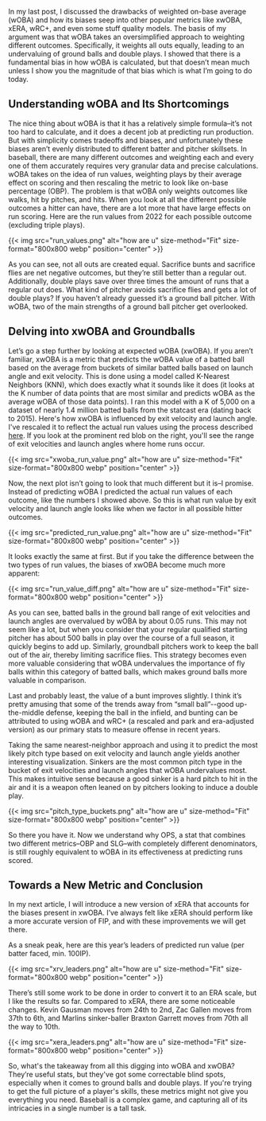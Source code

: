 In my last post, I discussed the drawbacks of weighted on-base average (wOBA) and how its biases seep into other popular metrics like xwOBA, xERA, wRC+, and even some stuff quality models. The basis of my argument was that wOBA takes an oversimplified approach to weighting different outcomes. Specifically, it weights all outs equally, leading to an undervaluing of ground balls and double plays. I showed that there is a fundamental bias in how wOBA is calculated, but that doesn’t mean much unless I show you the magnitude of that bias which is what I’m going to do today.


## Understanding wOBA and Its Shortcomings

The nice thing about wOBA is that it has a relatively simple formula–it’s not too hard to calculate, and it does a decent job at predicting run production. But with simplicity comes tradeoffs and biases, and unfortunately these biases aren’t evenly distributed to different batter and pitcher skillsets. In baseball, there are many different outcomes and weighting each and every one of them accurately requires very granular data and precise calculations. wOBA takes on the idea of run values, weighting plays by their average effect on scoring and then rescaling the metric to look like on-base percentage (OBP). The problem is that wOBA only weights outcomes like walks, hit by pitches, and hits. When you look at all the different possible outcomes a hitter can have, there are a lot more that have large effects on run scoring. Here are the run values from 2022 for each possible outcome (excluding triple plays). 

{{< img src="run_values.png" alt="how are u" size-method="Fit" size-format="800x800 webp" position="center" >}}

As you can see, not all outs are created equal. Sacrifice bunts and sacrifice flies are net negative outcomes, but they’re still better than a regular out. Additionally, double plays save over three times the amount of runs that a regular out does. What kind of pitcher avoids sacrifice flies and gets a lot of double plays? If you haven’t already guessed it’s a ground ball pitcher. With wOBA, two of the main strengths of a ground ball pitcher get overlooked.
## Delving into xwOBA and Groundballs

Let’s go a step further by looking at expected wOBA (xwOBA). If you aren’t familiar, xwOBA is a metric that predicts the wOBA value of a batted ball based on the average from buckets of similar batted balls based on launch angle and exit velocity. This is done using a model called K-Nearest Neighbors (KNN), which does exactly what it sounds like it does (it looks at the K number of data points that are most similar and predicts wOBA as the average wOBA of those data points). I ran this model with a K of 5,000 on a dataset of nearly 1.4 million batted balls from the statcast era (dating back to 2015). Here's how xwOBA is influenced by exit velocity and launch angle. I've rescaled it to reflect the actual run values using the process described [here](https://library.fangraphs.com/offense/woba/). If you look at the prominent red blob on the right, you'll see the range of exit velocities and launch angles where home runs occur.

{{< img src="xwoba_run_value.png" alt="how are u" size-method="Fit" size-format="800x800 webp" position="center" >}}


Now, the next plot isn’t going to look that much different but it is–I promise. Instead of predicting wOBA I predicted the actual run values of each outcome, like the numbers I showed above. So this is what run value by exit velocity and launch angle looks like when we factor in all possible hitter outcomes.

{{< img src="predicted_run_value.png" alt="how are u" size-method="Fit" size-format="800x800 webp" position="center" >}}


It looks exactly the same at first. But if you take the difference between the two types of run values, the biases of xwOBA become much more apparent:

{{< img src="run_value_diff.png" alt="how are u" size-method="Fit" size-format="800x800 webp" position="center" >}}


As you can see, batted balls in the ground ball range of exit velocities and launch angles are overvalued by wOBA by about 0.05 runs. This may not seem like a lot, but when you consider that your regular qualified starting pitcher has about 500 balls in play over the course of a full season, it quickly begins to add up. Similarly, groundball pitchers work to keep the ball out of the air, thereby limiting sacrifice flies. This strategy becomes even more valuable considering that wOBA undervalues the importance of fly balls within this category of batted balls, which makes ground balls more valuable in comparison.

Last and probably least, the value of a bunt improves slightly. I think it’s pretty amusing that some of the trends away from “small ball”--good up-the-middle defense, keeping the ball in the infield, and bunting can be attributed to using wOBA and wRC+ (a rescaled and park and era-adjusted version) as our primary stats to measure offense in recent years.

Taking the same nearest-neighbor approach and using it to predict the most likely pitch type based on exit velocity and launch angle yields another interesting visualization. Sinkers are the most common pitch type in the bucket of exit velocities and launch angles that wOBA undervalues most. This makes intuitive sense because a good sinker is a hard pitch to hit in the air and it is a weapon often leaned on by pitchers looking to induce a double play.

{{< img src="pitch_type_buckets.png" alt="how are u" size-method="Fit" size-format="800x800 webp" position="center" >}}

So there you have it. Now we understand why OPS, a stat that combines two different metrics–OBP and SLG–with completely different denominators, is still roughly equivalent to wOBA in its effectiveness at predicting runs scored.

## Towards a New Metric and Conclusion

In my next article, I will introduce a new version of xERA that accounts for the biases present in xwOBA. I’ve always felt like xERA should perform like a more accurate version of FIP, and with these improvements we will get there.

As a sneak peak, here are this year’s leaders of predicted run value (per batter faced, min. 100IP). 

{{< img src="xrv_leaders.png" alt="how are u" size-method="Fit" size-format="800x800 webp" position="center" >}}


There’s still some work to be done in order to convert it to an ERA scale, but I like the results so far. Compared to xERA, there are some noticeable changes. Kevin Gausman moves from 24th to 2nd, Zac Gallen moves from 37th to 6th, and Marlins sinker-baller Braxton Garrett moves from 70th all the way to 10th.

{{< img src="xera_leaders.png" alt="how are u" size-method="Fit" size-format="800x800 webp" position="center" >}}

So, what's the takeaway from all this digging into wOBA and xwOBA? They’re useful stats, but they've got some correctable blind spots, especially when it comes to ground balls and double plays. If you're trying to get the full picture of a player's skills, these metrics might not give you everything you need. Baseball is a complex game, and capturing all of its intricacies in a single number is a tall task.





